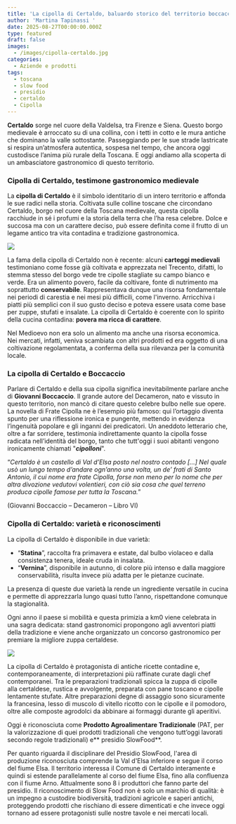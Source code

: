```yaml
---
title: 'La cipolla di Certaldo, baluardo storico del territorio boccaccesco'
author: 'Martina Tapinassi '
date: 2025-08-27T00:00:00.000Z
type: featured
draft: false
images:
  - /images/cipolla-certaldo.jpg
categories:
  - Aziende e prodotti
tags:
  - toscana
  - slow food
  - presidio
  - certaldo
  - Cipolla
---
```


**Certaldo** sorge nel cuore della Valdelsa, tra Firenze e Siena. Questo borgo medievale è arroccato su di una collina, con i tetti in cotto e le mura antiche che dominano la valle sottostante. Passeggiando per le sue strade lastricate si respira un’atmosfera autentica, sospesa nel tempo, che ancora oggi custodisce l’anima più rurale della Toscana. E oggi andiamo alla scoperta di un ambasciatore gastronomico di questo territorio.

### Cipolla di Certaldo, testimone gastronomico medievale

La **cipolla di Certaldo** è il simbolo identitario di un intero territorio e affonda le sue radici nella storia. Coltivata sulle colline toscane che circondano Certaldo, borgo nel cuore della Toscana medievale, questa cipolla racchiude in sé i profumi e la storia della terra che l’ha resa celebre. Dolce e succosa ma con un carattere deciso, può essere definita come il frutto di un legame antico tra vita contadina e tradizione gastronomica.

![](/images/cipolla-certaldo-focus.jpg)

La fama della cipolla di Certaldo non è recente: alcuni **carteggi medievali** testimoniano come fosse già coltivata e apprezzata nel Trecento, difatti, lo stemma stesso del borgo vede tre cipolle stagliate su campo bianco e verde. Era un alimento povero, facile da coltivare, fonte di nutrimento ma soprattutto **conservabile**. Rappresentava dunque una risorsa fondamentale nei periodi di carestia e nei mesi più difficili, come l'inverno. Arricchiva i piatti più semplici con il suo gusto deciso e poteva essere usata come base per zuppe, stufati e insalate. La cipolla di Certaldo è coerente con lo spirito della cucina contadina: **povera ma ricca di carattere**.

Nel Medioevo non era solo un alimento ma anche una risorsa economica. Nei mercati, infatti, veniva scambiata con altri prodotti ed era oggetto di una coltivazione regolamentata, a conferma della sua rilevanza per la comunità locale.

### La cipolla di Certaldo e Boccaccio

Parlare di Certaldo e della sua cipolla significa inevitabilmente parlare anche di **Giovanni Boccaccio**. Il grande autore del Decameron, nato e vissuto in questo territorio, non mancò di citare questo celebre bulbo nelle sue opere. La novella di Frate Cipolla ne è l’esempio più famoso: qui l’ortaggio diventa spunto per una riflessione ironica e pungente, mettendo in evidenza l’ingenuità popolare e gli inganni dei predicatori. Un aneddoto letterario che, oltre a far sorridere, testimonia indirettamente quanto la cipolla fosse radicata nell’identità del borgo, tanto che tutt'oggi i suoi abitanti vengono ironicamente chiamati "***cipolloni***".

“*Certaldo è un castello di Val d’Elsa posto nel nostro contado \[…] Nel quale usò un lungo tempo d’andare ogn’anno una volta, un de’ frati di Santo Antonio, il cui nome era frate Cipolla, forse non meno per lo nome che per altra divozione vedutovi volentieri, con ciò sia cosa che quel terreno produca cipolle famose per tutta la Toscana.*”

(Giovanni Boccaccio – Decameron – Libro VI)

### Cipolla di Certaldo: varietà e riconoscimenti

La cipolla di Certaldo è disponibile in due varietà:

* “**Statina**”, raccolta fra primavera e estate, dal bulbo violaceo e dalla consistenza tenera, ideale cruda in insalata.
* “**Vernina**”, disponibile in autunno, di colore più intenso e dalla maggiore conservabilità, risulta invece più adatta per le pietanze cucinate.

La presenza di queste due varietà la rende un ingrediente versatile in cucina e permette di apprezzarla lungo quasi tutto l’anno, rispettandone comunque la stagionalità.

Ogni anno il paese si mobilità e questa primizia a km0 viene celebrata in una sagra dedicata: stand gastronomici propongono agli avventori piatti della tradizione e viene anche organizzato un concorso gastronomico per premiare la migliore zuppa certaldese.

![](/images/zuppa-cipolle-certaldo.jpg)

La cipolla di Certaldo è protagonista di antiche ricette contadine e, contemporaneamente, di interpretazioni più raffinate curate dagli chef contemporanei. Tra le preparazioni tradizionali spicca la zuppa di cipolle alla certaldese, rustica e avvolgente, preparata con pane toscano e cipolle lentamente stufate. Altre preparazioni degne di assaggio sono sicuramente la francesina, lesso di muscolo di vitello ricotto con le cipolle e il pomodoro, oltre alle composte agrodolci da abbinare ai formaggi durante gli aperitivi.

Oggi è riconosciuta come **Prodotto Agroalimentare Tradizionale** (PAT, per la valorizzazione di quei prodotti tradizionali che vengono tutt’oggi lavorati secondo regole tradizionali) e\*\* presidio SlowFood\*\*.

Per quanto riguarda il disciplinare del Presidio SlowFood, l'area di produzione riconosciuta comprende la Val d'Elsa inferiore e segue il corso del fiume Elsa. Il territorio interessa il Comune di Certaldo interamente e quindi si estende parallelamente al corso del fiume Elsa, fino alla confluenza con il fiume Arno. Attualmente sono 8 i produttori che fanno parte del presidio. Il riconoscimento di Slow Food non è solo un marchio di qualità: è un impegno a custodire biodiversità, tradizioni agricole e saperi antichi, proteggendo prodotti che rischiano di essere dimenticati e che invece oggi tornano ad essere protagonisti sulle nostre tavole e nei mercati locali.
